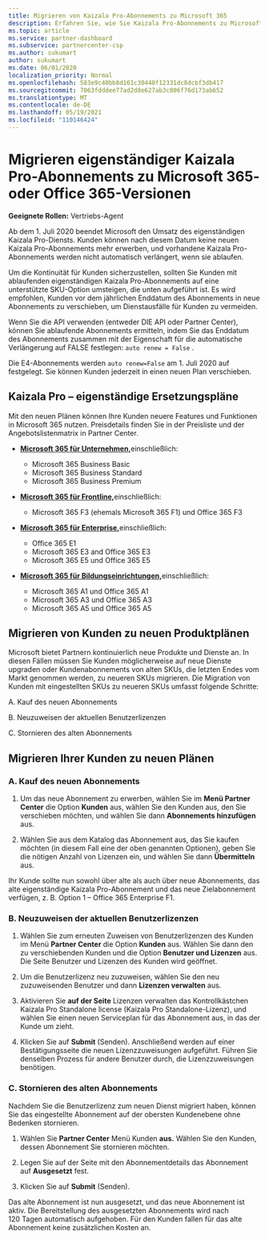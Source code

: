```yaml
---
title: Migrieren von Kaizala Pro-Abonnements zu Microsoft 365
description: Erfahren Sie, wie Sie Kaizala Pro-Abonnements zu Microsoft 365- oder Office 365-Versionen migrieren. Weitere Informationen zum Übergang Ihrer Kunden finden Sie in diesem Artikel.
ms.topic: article
ms.service: partner-dashboard
ms.subservice: partnercenter-csp
ms.author: sukumart
author: sukumart
ms.date: 06/01/2020
localization_priority: Normal
ms.openlocfilehash: 583e9c40bb8d161c30440f12331dc8dcbf3db417
ms.sourcegitcommit: 7063fdddee77ad2d8e627ab3c806f76d173ab652
ms.translationtype: MT
ms.contentlocale: de-DE
ms.lasthandoff: 05/19/2021
ms.locfileid: "110146424"
---
```

# <a name="migrate-kaizala-pro-standalone-subscriptions-to-microsoft-365-or-office-365-versions"></a>Migrieren eigenständiger Kaizala Pro-Abonnements zu Microsoft 365- oder Office 365-Versionen

**Geeignete Rollen:** Vertriebs-Agent

Ab dem 1. Juli 2020 beendet Microsoft den Umsatz des eigenständigen Kaizala Pro-Diensts. Kunden können nach diesem Datum keine neuen Kaizala Pro-Abonnements mehr erwerben, und vorhandene Kaizala Pro-Abonnements werden nicht automatisch verlängert, wenn sie ablaufen.

Um die Kontinuität für Kunden sicherzustellen, sollten Sie Kunden mit ablaufenden eigenständigen Kaizala Pro-Abonnements auf eine unterstützte SKU-Option umsteigen, die unten aufgeführt ist. Es wird empfohlen, Kunden vor dem jährlichen Enddatum des Abonnements in neue Abonnements zu verschieben, um Dienstausfälle für Kunden zu vermeiden.

Wenn Sie die API verwenden (entweder DIE API oder Partner Center), können Sie ablaufende Abonnements ermitteln, indem Sie das Enddatum des Abonnements zusammen mit der Eigenschaft für die automatische Verlängerung auf FALSE festlegen: `auto renew = False` .

Die E4-Abonnements werden `auto renew=False` am 1. Juli 2020 auf festgelegt. Sie können Kunden jederzeit in einen neuen Plan verschieben.

## <a name="kaizala-pro-standalone-replacement-plans"></a>Kaizala Pro – eigenständige Ersetzungspläne

Mit den neuen Plänen können Ihre Kunden neuere Features und Funktionen in Microsoft 365 nutzen. Preisdetails finden Sie in der Preisliste und der Angebotslistenmatrix in Partner Center.

- [**Microsoft 365 für Unternehmen,**](https://www.microsoft.com/microsoft-365/compare-all-microsoft-365-products?&activetab=tab:primaryr2)einschließlich:  
   - Microsoft 365 Business Basic
   - Microsoft 365 Business Standard
   - Microsoft 365 Business Premium
    
- [**Microsoft 365 für Frontline,**](https://www.microsoft.com/microsoft-365/microsoft-365-enterprise-f3?activetab=pivot:overviewtab)einschließlich:
   - Microsoft 365 F3 (ehemals Microsoft 365 F1) und Office 365 F3
    
- [**Microsoft 365 für Enterprise,**](https://www.microsoft.com/microsoft-365/compare-microsoft-365-enterprise-plans)einschließlich: 
   - Office 365 E1
   - Microsoft 365 E3 and Office 365 E3
   - Microsoft 365 E5 und Office 365 E5

- [**Microsoft 365 für Bildungseinrichtungen,**](https://www.microsoft.com/education/buy-license/microsoft365)einschließlich: 
    - Microsoft 365 A1 und Office 365 A1
    - Microsoft 365 A3 und Office 365 A3
    - Microsoft 365 A5 und Office 365 A5

## <a name="transition-customers-to-new-product-plans"></a>Migrieren von Kunden zu neuen Produktplänen

Microsoft bietet Partnern kontinuierlich neue Produkte und Dienste an. In diesen Fällen müssen Sie Kunden möglicherweise auf neue Dienste upgraden oder Kundenabonnements von alten SKUs, die letzten Endes vom Markt genommen werden, zu neueren SKUs migrieren. Die Migration von Kunden mit eingestellten SKUs zu neueren SKUs umfasst folgende Schritte:

A. Kauf des neuen Abonnements

B. Neuzuweisen der aktuellen Benutzerlizenzen

C. Stornieren des alten Abonnements


## <a name="migrate-your-customers-to-new-plans"></a>Migrieren Ihrer Kunden zu neuen Plänen

### <a name="a-purchase-the-new-subscription"></a>A. Kauf des neuen Abonnements

1. Um das neue Abonnement zu erwerben, wählen Sie im **Menü Partner Center** die Option **Kunden** aus, wählen Sie den Kunden aus, den Sie verschieben möchten, und wählen Sie dann **Abonnements hinzufügen** aus.

2. Wählen Sie aus dem Katalog das Abonnement aus, das Sie kaufen möchten (in diesem Fall eine der oben genannten Optionen), geben Sie die nötigen Anzahl von Lizenzen ein, und wählen Sie dann **Übermitteln** aus.

Ihr Kunde sollte nun sowohl über alte als auch über neue Abonnements, das alte eigenständige Kaizala Pro-Abonnement und das neue Zielabonnement verfügen, z. B. Option 1 – Office 365 Enterprise F1.

### <a name="b-reassign-current-user-licenses"></a>B. Neuzuweisen der aktuellen Benutzerlizenzen

1. Wählen Sie zum erneuten Zuweisen von Benutzerlizenzen des Kunden im Menü **Partner Center** die Option **Kunden** aus. Wählen Sie dann den zu verschiebenden Kunden und die Option **Benutzer und Lizenzen** aus. Die Seite Benutzer und Lizenzen des Kunden wird geöffnet.

2. Um die Benutzerlizenz neu zuzuweisen, wählen Sie den neu zuzuweisenden Benutzer und dann **Lizenzen verwalten** aus.

3. Aktivieren Sie **auf der Seite** Lizenzen verwalten das Kontrollkästchen Kaizala Pro Standalone license (Kaizala Pro Standalone-Lizenz), und wählen Sie einen neuen Serviceplan für das Abonnement aus, in das der Kunde um zieht.

4.  Klicken Sie auf **Submit** (Senden). Anschließend werden auf einer Bestätigungsseite die neuen Lizenzzuweisungen aufgeführt. Führen Sie denselben Prozess für andere Benutzer durch, die Lizenzzuweisungen benötigen.

### <a name="c-cancel-old-subscription"></a>C. Stornieren des alten Abonnements

Nachdem Sie die Benutzerlizenz zum neuen Dienst migriert haben, können Sie das eingestellte Abonnement auf der obersten Kundenebene ohne Bedenken stornieren.

1.  Wählen Sie **Partner Center** Menü Kunden **aus.** Wählen Sie den Kunden, dessen Abonnement Sie stornieren möchten.

2.  Legen Sie auf der Seite mit den Abonnementdetails das Abonnement auf **Ausgesetzt** fest.

3.  Klicken Sie auf **Submit** (Senden).

Das alte Abonnement ist nun ausgesetzt, und das neue Abonnement ist aktiv. Die Bereitstellung des ausgesetzten Abonnements wird nach 120 Tagen automatisch aufgehoben. Für den Kunden fallen für das alte Abonnement keine zusätzlichen Kosten an.
